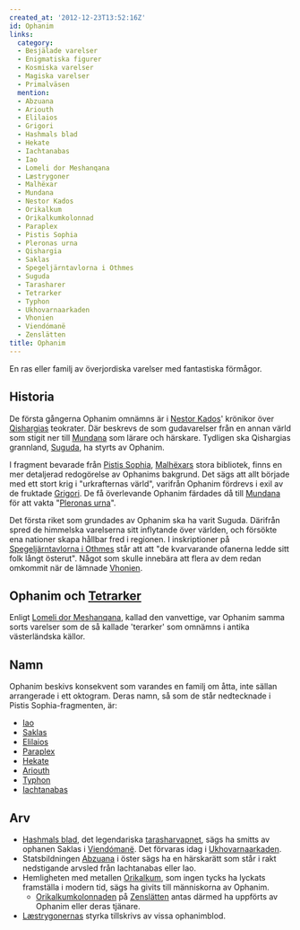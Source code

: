 ```yaml
---
created_at: '2012-12-23T13:52:16Z'
id: Ophanim
links:
  category:
  - Besjälade varelser
  - Enigmatiska figurer
  - Kosmiska varelser
  - Magiska varelser
  - Primalväsen
  mention:
  - Abzuana
  - Ariouth
  - Elilaios
  - Grigori
  - Hashmals blad
  - Hekate
  - Iachtanabas
  - Iao
  - Lomeli dor Meshanqana
  - Læstrygoner
  - Malhëxar
  - Mundana
  - Nestor Kados
  - Orikalkum
  - Orikalkumkolonnad
  - Paraplex
  - Pistis Sophia
  - Pleronas urna
  - Qishargia
  - Saklas
  - Spegeljärntavlorna i Othmes
  - Suguda
  - Tarasharer
  - Tetrarker
  - Typhon
  - Ukhovarnaarkaden
  - Vhonien
  - Viendómanë
  - Zenslätten
title: Ophanim
---
```


En ras eller familj av överjordiska varelser med fantastiska förmågor.

Historia
--------

De första gångerna Ophanim omnämns är i [Nestor Kados]' krönikor över [Qishargias] teokrater. Där
beskrevs de som gudavarelser från en annan värld som stigit ner till [Mundana] som lärare och
härskare. Tydligen ska Qishargias grannland, [Suguda], ha styrts av Ophanim.

I fragment bevarade från [Pistis Sophia], [Malhëxars] stora bibliotek, finns en mer detaljerad
redogörelse av Ophanims bakgrund. Det sägs att allt började med ett stort krig i "urkrafternas
värld", varifrån Ophanim fördrevs i exil av de fruktade [Grigori]. De få överlevande Ophanim
färdades då till [Mundana] för att vakta "[Pleronas urna]".

Det första riket som grundades av Ophanim ska ha varit Suguda. Därifrån spred de himmelska
varelserna sitt inflytande över världen, och försökte ena nationer skapa hållbar fred i regionen. I
inskriptioner på [Spegeljärntavlorna i Othmes] står att att "de kvarvarande ofanerna ledde sitt folk
långt österut". Något som skulle innebära att flera av dem redan omkommit när de lämnade [Vhonien].

Ophanim och [Tetrarker]
-----------------------

Enligt [Lomeli dor Meshanqana], kallad den vanvettige, var Ophanim samma sorts varelser som de så
kallade 'terarker' som omnämns i antika västerländska källor.

Namn
----

Ophanim beskivs konsekvent som varandes en familj om åtta, inte sällan arrangerade i ett oktogram.
Deras namn, så som de står nedtecknade i Pistis Sophia-fragmenten, är:

-   [Iao]
-   [Saklas]
-   [Elilaios]
-   [Paraplex]
-   [Hekate]
-   [Ariouth]
-   [Typhon]
-   [Iachtanabas]

Arv
---

-   [Hashmals blad], det legendariska [tarasharvapnet], sägs ha smitts av ophanen Saklas i
    [Viendómanë]. Det förvaras idag i [Ukhovarnaarkaden].
-   Statsbildningen [Abzuana] i öster sägs ha en härskarätt som står i rakt nedstigande arvsled från
    Iachtanabas eller Iao.
-   Hemligheten med metallen [Orikalkum], som ingen tycks ha lyckats framställa i modern tid, sägs
    ha givits till människorna av Ophanim.
    -   [Orikalkumkolonnaden] på [Zenslätten] antas därmed ha uppförts av Ophanim eller deras
        tjänare.
-   [Læstrygonernas] styrka tillskrivs av vissa ophanimblod.

  [Nestor Kados]: Nestor_Kados
  [Qishargias]: Qishargia
  [Mundana]: Mundana
  [Suguda]: Suguda
  [Pistis Sophia]: Pistis_Sophia
  [Malhëxars]: Malhëxar
  [Grigori]: Grigori
  [Pleronas urna]: Pleronas_urna
  [Spegeljärntavlorna i Othmes]: Spegeljärntavlorna_i_Othmes
  [Vhonien]: Vhonien
  [Tetrarker]: Tetrarker
  [Lomeli dor Meshanqana]: Lomeli_dor_Meshanqana
  [Iao]: Iao
  [Saklas]: Saklas
  [Elilaios]: Elilaios
  [Paraplex]: Paraplex
  [Hekate]: Hekate
  [Ariouth]: Ariouth
  [Typhon]: Typhon
  [Iachtanabas]: Iachtanabas
  [Hashmals blad]: Hashmals_blad
  [tarasharvapnet]: Tarasharer
  [Viendómanë]: Viendómanë
  [Ukhovarnaarkaden]: Ukhovarnaarkaden
  [Abzuana]: Abzuana
  [Orikalkum]: Orikalkum
  [Orikalkumkolonnaden]: Orikalkumkolonnad
  [Zenslätten]: Zenslätten
  [Læstrygonernas]: Læstrygoner